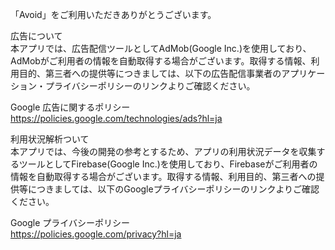 「Avoid」をご利用いただきありがとうございます。<br>

広告について<br>
本アプリでは、広告配信ツールとしてAdMob(Google Inc.)を使用しており、AdMobがご利用者の情報を自動取得する場合がございます。取得する情報、利用目的、第三者への提供等につきましては、以下の広告配信事業者のアプリケーション・プライバシーポリシーのリンクよりご確認ください。<br>

Google 広告に関するポリシー<br>
https://policies.google.com/technologies/ads?hl=ja<br>

利用状況解析ついて<br>
本アプリでは、今後の開発の参考とするため、アプリの利用状況データを収集するツールとしてFirebase(Google Inc.)を使用しており、Firebaseがご利用者の情報を自動取得する場合がございます。取得する情報、利用目的、第三者への提供等につきましては、以下のGoogleプライバシーポリシーのリンクよりご確認ください。<br>

Google プライバシーポリシー<br>
https://policies.google.com/privacy?hl=ja
